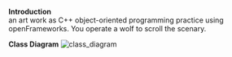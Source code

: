 **Introduction**<br />
an art work as C++ object-oriented programming practice using openFrameworks. You operate a wolf to scroll the scenary.

**Class Diagram**
![class_diagram](https://user-images.githubusercontent.com/60206718/73126581-e9c9a600-3ff7-11ea-89fa-a9ade2583696.png)
